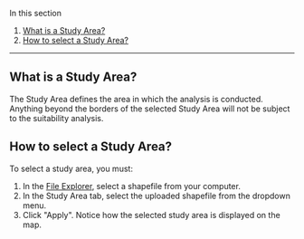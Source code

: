 In this section

1. [What is a Study Area?](#what-is-a-study-area?)
2. [How to select a Study Area?](#how-to-select-a-study-area?)

---

## What is a Study Area?

The Study Area defines the area in which the analysis is conducted. Anything beyond the borders of the selected Study Area will not be subject to the suitability analysis.

## How to select a Study Area?

To select a study area, you must:

1. In the [File Explorer](#analysis/file-explorer), select a shapefile from your computer.
2. In the Study Area tab, select the uploaded shapefile from the dropdown menu.
3. Click "Apply". Notice how the selected study area is displayed on the map.
